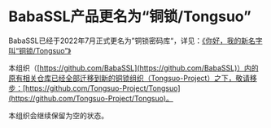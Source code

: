 # BabaSSL产品更名为“铜锁/Tongsuo”

BabaSSL已经于2022年7月正式更名为”铜锁密码库“，详见：[《你好，我的新名字叫“铜锁/Tongsuo”》](https://mp.weixin.qq.com/s/DBAJ32PszK66n2x2J3JEwg)

本组织（[https://github.com/BabaSSL](https://github.com/BabaSSL)）内的原有相关仓库已经全部迁移到新的铜锁组织（Tongsuo-Project）之下，敬请移步：[https://github.com/Tongsuo-Project/Tongsuo](https://github.com/Tongsuo-Project/Tongsuo)。

本组织会继续保留为空的状态。

